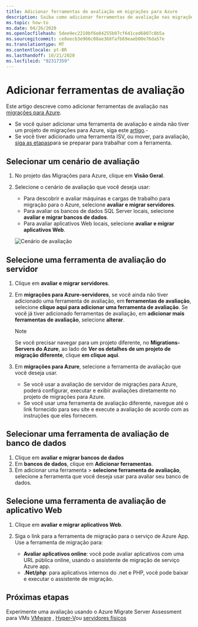 ```yaml
---
title: Adicionar ferramentas de avaliação em migrações para Azure
description: Saiba como adicionar ferramentas de avaliação nas migrações para Azure.
ms.topic: how-to
ms.date: 04/26/2020
ms.openlocfilehash: 5dee9ec2210bf6e04255b07cf641ced6807c8b5a
ms.sourcegitcommit: ce8eecb3e966c08ae368fafb69eaeb00e76da57e
ms.translationtype: MT
ms.contentlocale: pt-BR
ms.lasthandoff: 10/21/2020
ms.locfileid: "92317359"
---
```

# <a name="add-assessment-tools"></a>Adicionar ferramentas de avaliação

Este artigo descreve como adicionar ferramentas de avaliação nas [migrações para Azure](./migrate-services-overview.md). 

- Se você quiser adicionar uma ferramenta de avaliação e ainda não tiver um projeto de migrações para Azure, siga este [artigo](how-to-add-tool-first-time.md).-
- Se você tiver adicionado uma ferramenta ISV, ou mover, para avaliação, [siga as etapas](prepare-isv-movere.md)para se preparar para trabalhar com a ferramenta.

## <a name="select-an-assessment-scenario"></a>Selecionar um cenário de avaliação

1. No projeto das Migrações para Azure, clique em **Visão Geral**.
2. Selecione o cenário de avaliação que você deseja usar:

    - Para descobrir e avaliar máquinas e cargas de trabalho para migração para o Azure, selecione **avaliar e migrar servidores**.
    - Para avaliar os bancos de dados SQL Server locais, selecione **avaliar e migrar bancos de dados**.
    - Para avaliar aplicativos Web locais, selecione **avaliar e migrar aplicativos Web**.

    ![Cenário de avaliação](./media/how-to-assess/assess-scenario.png)

## <a name="select-a-server-assessment-tool"></a>Selecione uma ferramenta de avaliação do servidor 

1. Clique em **avaliar e migrar servidores**.
2. Em **migrações para Azure-servidores**, se você ainda não tiver adicionado uma ferramenta de avaliação, em **ferramentas de avaliação**, selecione **clique aqui para adicionar uma ferramenta de avaliação**. Se você já tiver adicionado ferramentas de avaliação, em **adicionar mais ferramentas de avaliação**, selecione **alterar**.

    > [!NOTE]
    > Se você precisar navegar para um projeto diferente, no **Migrations-Servers do Azure**, ao lado de **Ver os detalhes de um projeto de migração diferente**, clique **em clique aqui**.

3. Em **migrações para Azure**, selecione a ferramenta de avaliação que você deseja usar.

    - Se você usar a avaliação de servidor de migrações para Azure, poderá configurar, executar e exibir avaliações diretamente no projeto de migrações para Azure.
    - Se você usar uma ferramenta de avaliação diferente, navegue até o link fornecido para seu site e execute a avaliação de acordo com as instruções que eles fornecem.


## <a name="select-a-database-assessment-tool"></a>Selecionar uma ferramenta de avaliação de banco de dados

1. Clique em **avaliar e migrar bancos de dados**
2. Em **bancos de dados**, clique em **Adicionar ferramentas**.
3. Em adicionar uma ferramenta > **selecione ferramenta de avaliação**, selecione a ferramenta que você deseja usar para avaliar seu banco de dados.

## <a name="select-a-web-app-assessment-tool"></a>Selecione uma ferramenta de avaliação de aplicativo Web

1. Clique em **avaliar e migrar aplicativos Web**.
2. Siga o link para a ferramenta de migração para o serviço de Azure App. Use a ferramenta de migração para:

    - **Avaliar aplicativos online**: você pode avaliar aplicativos com uma URL pública online, usando o assistente de migração de serviço Azure app.
    - **.Net/php**: para aplicativos internos do .net e PHP, você pode baixar e executar o assistente de migração.



## <a name="next-steps"></a>Próximas etapas

Experimente uma avaliação usando o Azure Migrate Server Assessment para VMs [VMware](./tutorial-discover-vmware.md) , [Hyper-V](./tutorial-discover-hyper-v.md)ou [servidores físicos](./tutorial-discover-physical.md)